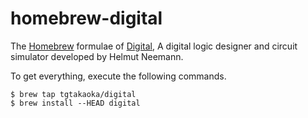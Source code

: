 homebrew-digital
======================

The [Homebrew][] formulae of [Digital][], A digital logic designer and
circuit simulator developed by Helmut Neemann.

To get everything, execute the following commands.

    $ brew tap tgtakaoka/digital
    $ brew install --HEAD digital

[Homebrew]: https://brew.sh/
[Digital]: https://github.com/hneemann/Digital
